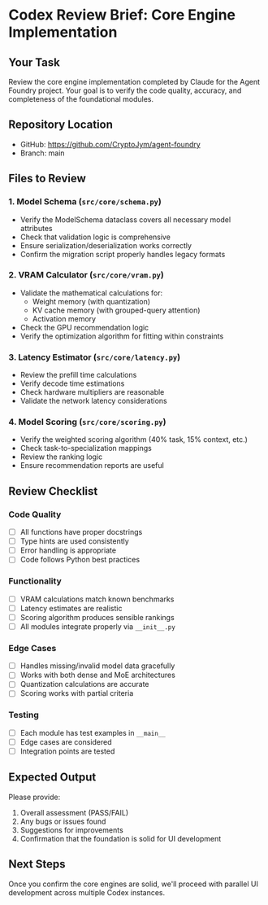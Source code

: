 # Codex Review Brief: Core Engine Implementation

## Your Task
Review the core engine implementation completed by Claude for the Agent Foundry project. Your goal is to verify the code quality, accuracy, and completeness of the foundational modules.

## Repository Location
- GitHub: https://github.com/CryptoJym/agent-foundry
- Branch: main

## Files to Review

### 1. Model Schema (`src/core/schema.py`)
- Verify the ModelSchema dataclass covers all necessary model attributes
- Check that validation logic is comprehensive
- Ensure serialization/deserialization works correctly
- Confirm the migration script properly handles legacy formats

### 2. VRAM Calculator (`src/core/vram.py`)
- Validate the mathematical calculations for:
  - Weight memory (with quantization)
  - KV cache memory (with grouped-query attention)
  - Activation memory
- Check the GPU recommendation logic
- Verify the optimization algorithm for fitting within constraints

### 3. Latency Estimator (`src/core/latency.py`)
- Review the prefill time calculations
- Verify decode time estimations
- Check hardware multipliers are reasonable
- Validate the network latency considerations

### 4. Model Scoring (`src/core/scoring.py`)
- Verify the weighted scoring algorithm (40% task, 15% context, etc.)
- Check task-to-specialization mappings
- Review the ranking logic
- Ensure recommendation reports are useful

## Review Checklist

### Code Quality
- [ ] All functions have proper docstrings
- [ ] Type hints are used consistently
- [ ] Error handling is appropriate
- [ ] Code follows Python best practices

### Functionality
- [ ] VRAM calculations match known benchmarks
- [ ] Latency estimates are realistic
- [ ] Scoring algorithm produces sensible rankings
- [ ] All modules integrate properly via `__init__.py`

### Edge Cases
- [ ] Handles missing/invalid model data gracefully
- [ ] Works with both dense and MoE architectures
- [ ] Quantization calculations are accurate
- [ ] Scoring works with partial criteria

### Testing
- [ ] Each module has test examples in `__main__`
- [ ] Edge cases are considered
- [ ] Integration points are tested

## Expected Output
Please provide:
1. Overall assessment (PASS/FAIL)
2. Any bugs or issues found
3. Suggestions for improvements
4. Confirmation that the foundation is solid for UI development

## Next Steps
Once you confirm the core engines are solid, we'll proceed with parallel UI development across multiple Codex instances.